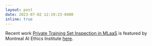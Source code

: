 ```yaml
---
layout: post
date: 2023-07-02 12:19:23-0400
inline: true
---
```


Recent work [Private Training Set Inspection in MLaaS](https://arxiv.org/abs/2305.09058) is featured by Montreal AI Ethics Institute [here](https://montrealethics.ai/private-training-set-inspection-in-mlaas/).
